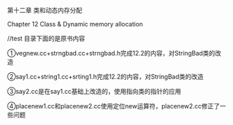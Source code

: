 第十二章 类和动态内存分配

Chapter 12  Class & Dynamic memory allocation

//test 目录下面的是原书内容

①vegnew.cc+strngbad.cc+strngbad.h完成12.2的内容，对StringBad类的改造

②say1.cc+string1.cc+srting1.h完成12.2的内容，对StringBad类的改造

③say2.cc是在say1.cc基础上改造的，使用指向类的指针的应用

④placenew1.cc和placenew2.cc使用定位new运算符，placenew2.cc修正了一些问题
